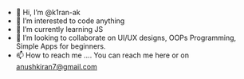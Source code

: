 - 👋 Hi, I’m @k1ran-ak
- 👀 I’m interested to code anything
- 🌱 I’m currently learning JS
- 💞️ I’m looking to collaborate on UI/UX designs, OOPs Programming, Simple Apps for beginners.
- 📫 How to reach me .... 
You can reach me here or on anushkiran7@gmail.com 
<!---
k1ran-ak/k1ran-ak is a ✨ special ✨ repository because its `README.md` (this file) appears on your GitHub profile.
You can click the Preview link to take a look at your changes.
--->
